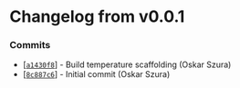 # Changelog from v0.0.1
### Commits
* [[`a1430f8`](http://github.com/oskarszura/smarthome/commit/a1430f872214a1f32f4eaa4ece792df9d62dbba1)] - Build temperature scaffolding (Oskar Szura)
* [[`8c887c6`](http://github.com/oskarszura/smarthome/commit/8c887c64717b12a87f974ea1212fff263eed1bea)] - Initial commit (Oskar Szura)
